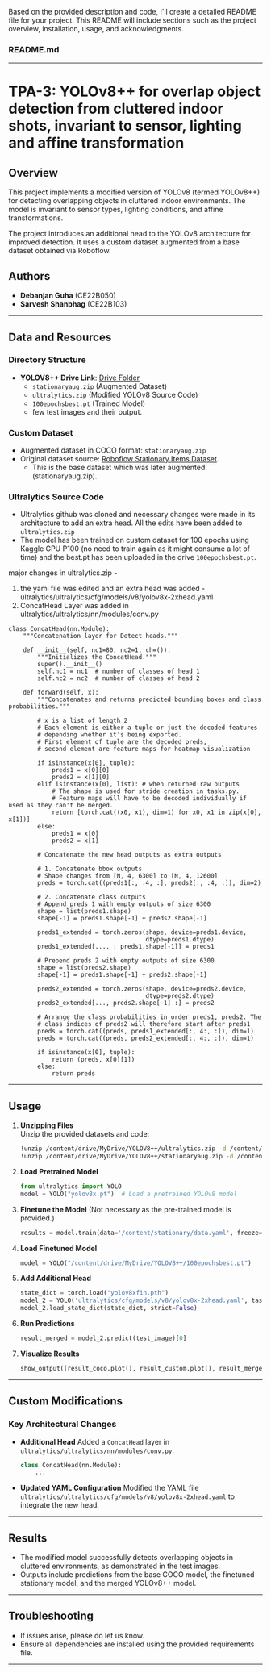 Based on the provided description and code, I'll create a detailed README file for your project. This README will include sections such as the project overview, installation, usage, and acknowledgments. 

### **README.md**

---

# **TPA-3: YOLOv8++ for overlap object detection from cluttered indoor shots, invariant to sensor, lighting and affine transformation**

## **Overview**
This project implements a modified version of YOLOv8 (termed YOLOv8++) for detecting overlapping objects in cluttered indoor environments. The model is invariant to sensor types, lighting conditions, and affine transformations. 

The project introduces an additional head to the YOLOv8 architecture for improved detection. It uses a custom dataset augmented from a base dataset obtained via Roboflow.

## **Authors**
- **Debanjan Guha** (CE22B050)
- **Sarvesh Shanbhag** (CE22B103)

---

## **Data and Resources**
### **Directory Structure**
- **YOLOV8++ Drive Link**: [Drive Folder](https://drive.google.com/drive/folders/1z78FACvcam31CxOse2aGdolgLaJXjsnV?usp=sharing)
  - `stationaryaug.zip` (Augmented Dataset)
  - `ultralytics.zip` (Modified YOLOv8 Source Code)
  - `100epochsbest.pt` (Trained Model)
  - few test images and their output.
    
### **Custom Dataset**
- Augmented dataset in COCO format: `stationaryaug.zip`
- Original dataset source: [Roboflow Stationary Items Dataset](https://universe.roboflow.com/national-university-fast/stationary-items-dataset/dataset/8).
  - This is the base dataset which was later augmented. (stationaryaug.zip).

### **Ultralytics Source Code**
- Ultralytics github was cloned and necessary changes were made in its architecture to add an extra head. All the edits have been added to `ultralytics.zip`
- The model has been trained on custom dataset for 100 epochs using Kaggle GPU P100 (no need to train again as it might consume a lot of time) and the best.pt has been uploaded in the drive `100epochsbest.pt`.

major changes in ultralytics.zip -
1. the yaml file was edited and an extra head was added - ultralytics/ultralytics/cfg/models/v8/yolov8x-2xhead.yaml
2. ConcatHead Layer was added in ultralytics/ultralytics/nn/modules/conv.py

```
class ConcatHead(nn.Module):
    """Concatenation layer for Detect heads."""

    def __init__(self, nc1=80, nc2=1, ch=()):
        """Initializes the ConcatHead."""
        super().__init__()
        self.nc1 = nc1  # number of classes of head 1
        self.nc2 = nc2  # number of classes of head 2

    def forward(self, x):
        """Concatenates and returns predicted bounding boxes and class probabilities."""

        # x is a list of length 2
        # Each element is either a tuple or just the decoded features
        # depending whether it's being exported.
        # First element of tuple are the decoded preds,
        # second element are feature maps for heatmap visualization

        if isinstance(x[0], tuple):
            preds1 = x[0][0]
            preds2 = x[1][0]
        elif isinstance(x[0], list): # when returned raw outputs
            # The shape is used for stride creation in tasks.py.
            # Feature maps will have to be decoded individually if used as they can't be merged.
            return [torch.cat((x0, x1), dim=1) for x0, x1 in zip(x[0], x[1])]
        else:
            preds1 = x[0]
            preds2 = x[1]

        # Concatenate the new head outputs as extra outputs

        # 1. Concatenate bbox outputs
        # Shape changes from [N, 4, 6300] to [N, 4, 12600]
        preds = torch.cat((preds1[:, :4, :], preds2[:, :4, :]), dim=2)

        # 2. Concatenate class outputs
        # Append preds 1 with empty outputs of size 6300
        shape = list(preds1.shape)
        shape[-1] = preds1.shape[-1] + preds2.shape[-1]

        preds1_extended = torch.zeros(shape, device=preds1.device,
                                      dtype=preds1.dtype)
        preds1_extended[..., : preds1.shape[-1]] = preds1

        # Prepend preds 2 with empty outputs of size 6300
        shape = list(preds2.shape)
        shape[-1] = preds1.shape[-1] + preds2.shape[-1]

        preds2_extended = torch.zeros(shape, device=preds2.device,
                                      dtype=preds2.dtype)
        preds2_extended[..., preds2.shape[-1] :] = preds2

        # Arrange the class probabilities in order preds1, preds2. The
        # class indices of preds2 will therefore start after preds1
        preds = torch.cat((preds, preds1_extended[:, 4:, :]), dim=1)
        preds = torch.cat((preds, preds2_extended[:, 4:, :]), dim=1)

        if isinstance(x[0], tuple):
            return (preds, x[0][1])
        else:
            return preds
```
---


## **Usage**
1. **Unzipping Files**  
   Unzip the provided datasets and code:
   ```bash
   !unzip /content/drive/MyDrive/YOLOV8++/ultralytics.zip -d /content/
   !unzip /content/drive/MyDrive/YOLOV8++/stationaryaug.zip -d /content/
   ```

2. **Load Pretrained Model**
   ```python
   from ultralytics import YOLO
   model = YOLO("yolov8x.pt")  # Load a pretrained YOLOv8 model
   ```

3. **Finetune the Model**
   (Not necessary as the pre-trained model is provided.)
   ```python
   results = model.train(data='/content/stationary/data.yaml', freeze=22, epochs=100, imgsz=640)
   ```

4. **Load Finetuned Model**
   ```python
   model = YOLO("/content/drive/MyDrive/YOLOV8++/100epochsbest.pt")
   ```

5. **Add Additional Head**
   ```python
   state_dict = torch.load("yolov8xfin.pth")
   model_2 = YOLO('ultralytics/cfg/models/v8/yolov8x-2xhead.yaml', task="detect").load('yolov8x.pt')
   model_2.load_state_dict(state_dict, strict=False)
   ```

6. **Run Predictions**
   ```python
   result_merged = model_2.predict(test_image)[0]
   ```

7. **Visualize Results**
   ```python
   show_output([result_coco.plot(), result_custom.plot(), result_merged.plot()])
   ```

---

## **Custom Modifications**
### **Key Architectural Changes**
- **Additional Head**
  Added a `ConcatHead` layer in `ultralytics/ultralytics/nn/modules/conv.py`.
  ```python
  class ConcatHead(nn.Module):
      ...
  ```

- **Updated YAML Configuration**
  Modified the YAML file `ultralytics/ultralytics/cfg/models/v8/yolov8x-2xhead.yaml` to integrate the new head.

---

## **Results**
- The modified model successfully detects overlapping objects in cluttered environments, as demonstrated in the test images.
- Outputs include predictions from the base COCO model, the finetuned stationary model, and the merged YOLOv8++ model.

---


## **Troubleshooting**
- If issues arise, please do let us know.
- Ensure all dependencies are installed using the provided requirements file.

---

